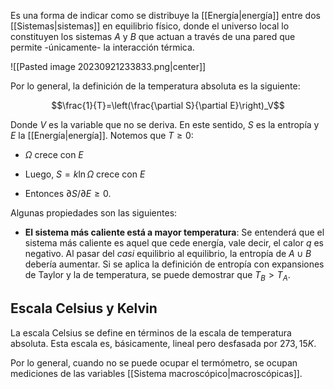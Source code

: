 
Es una forma de indicar como se distribuye la [[Energía|energía]] entre dos [[Sistemas|sistemas]] en equilibrio físico, donde el universo local lo constituyen los sistemas $A$ y $B$ que actuan a través de una pared que permite -únicamente- la interacción térmica. 

![[Pasted image 20230921233833.png|center]]


Por lo general, la definición de la temperatura absoluta es la siguiente: 

$$\frac{1}{T}=\left(\frac{\partial S}{\partial E}\right)_V$$

Donde $V$ es la variable que no se deriva. En este sentido, $S$ es la entropía y $E$ la [[Energía|energía]]. Notemos que $T\geq 0$: 

- $\Omega$ crece con $E$

- Luego, $S=k\ln\Omega$ crece con $E$

- Entonces $\partial S/\partial E\geq 0$. 

Algunas propiedades son las siguientes: 

- **El sistema más caliente está a mayor temperatura**: Se entenderá que el sistema más caliente es aquel que cede energía, vale decir, el calor $q$ es negativo. Al pasar del *casi* equilibrio al equilibrio, la entropía de $A\cup B$ debería aumentar. Si se aplica la definición de entropía con expansiones de Taylor y la de temperatura, se puede demostrar que $T_B>T_A$. 

## Escala Celsius y Kelvin 

La escala Celsius se define en términos de la escala de temperatura absoluta. Esta escala es, básicamente, lineal pero desfasada por $273,15 K$. 

Por lo general, cuando no se puede ocupar el termómetro, se ocupan mediciones de las variables [[Sistema macroscópico|macroscópicas]]. 